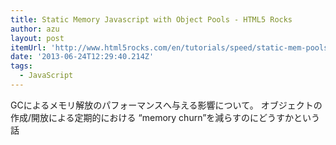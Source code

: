 ```yaml
---
title: Static Memory Javascript with Object Pools - HTML5 Rocks
author: azu
layout: post
itemUrl: 'http://www.html5rocks.com/en/tutorials/speed/static-mem-pools/'
date: '2013-06-24T12:29:40.214Z'
tags:
  - JavaScript
---
```

GCによるメモリ解放のパフォーマンスへ与える影響について。
オブジェクトの作成/開放による定期的における “memory churn”を減らすのにどうすかという話
